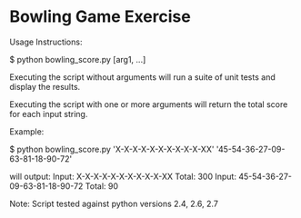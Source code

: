Bowling Game Exercise
=========
Usage Instructions:

$ python bowling_score.py [arg1, ...]

Executing the script without arguments will run a suite of unit tests and
display the results.

Executing the script with one or more arguments will return the total score
for each input string.

Example:

$ python bowling_score.py 'X-X-X-X-X-X-X-X-X-X-XX' '45-54-36-27-09-63-81-18-90-72'

will output:
Input: X-X-X-X-X-X-X-X-X-X-XX Total: 300
Input: 45-54-36-27-09-63-81-18-90-72 Total: 90

Note:
Script tested against python versions 2.4, 2.6, 2.7
